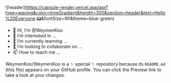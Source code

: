 ![header](https://capsule-render.vercel.app/api?type=waving&color=timeGradient&height=300&section=header&text=Hello%20Everyone 📟&fontSize=90&theme=blue-green)

- 👋 Hi, I’m @WeymenKoo
- 👀 I’m interested in ...
- 🌱 I’m currently learning ...
- 💞️ I’m looking to collaborate on ...
- 📫 How to reach me ...


WeymenKoo/WeymenKoo is a ✨ special ✨ repository because its `README.md` (this file) appears on your GitHub profile.
You can click the Preview link to take a look at your changes.

